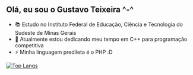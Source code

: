 ## Olá, eu sou o Gustavo Teixeira ^-^

- :books: Estudo no Instituto Federal de Educação, Ciência e Tecnologia do Sudeste de Minas Gerais
- 🌱 Atualmente estou dedicando meu tempo em C++ para programação competitiva
- ⚡ Minha linguagem predileta é o PHP :D

[![Top Langs](https://github-readme-stats.vercel.app/api/top-langs/?username=teiGustavo&layout=compact)](https://github.com/teiGustavo/github-readme-stats)
